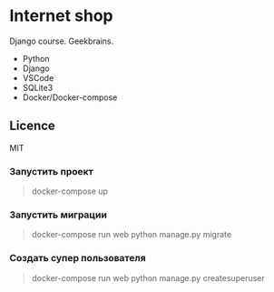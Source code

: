 # Internet shop

Django course. Geekbrains.

* Python
* Django
* VSCode
* SQLite3
* Docker/Docker-compose

## Licence

MIT

### Запустить проект
> docker-compose up

### Запустить миграции
> docker-compose run web python manage.py migrate

### Создать супер пользователя
> docker-compose run web python manage.py createsuperuser